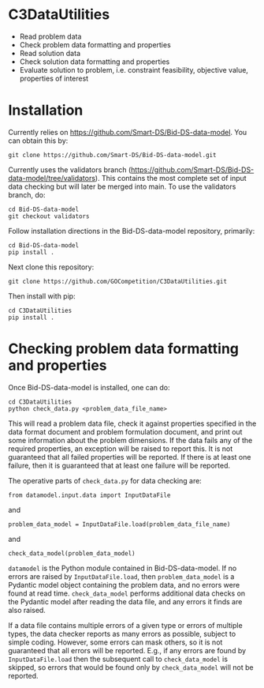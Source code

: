 # C3DataUtilities

* Read problem data
* Check problem data formatting and properties
* Read solution data
* Check solution data formatting and properties
* Evaluate solution to problem, i.e. constraint feasibility, objective value, properties of interest

# Installation

Currently relies on https://github.com/Smart-DS/Bid-DS-data-model. You can obtain this by:

```
git clone https://github.com/Smart-DS/Bid-DS-data-model.git
```

Currently uses the validators branch (https://github.com/Smart-DS/Bid-DS-data-model/tree/validators). This contains the most complete set of input data checking but will later be merged into main. To use the validators branch, do:

```
cd Bid-DS-data-model
git checkout validators
```

Follow installation directions in the Bid-DS-data-model repository, primarily:

```
cd Bid-DS-data-model
pip install .
```

Next clone this repository:

```
git clone https://github.com/GOCompetition/C3DataUtilities.git
```

Then install with pip:

```
cd C3DataUtilities
pip install .
```

# Checking problem data formatting and properties

Once Bid-DS-data-model is installed, one can do:

```
cd C3DataUtilities
python check_data.py <problem_data_file_name>
```

This will read a problem data file, check it against properties specified in the data format document and problem formulation document, and print out some information about the problem dimensions. If the data fails any of the required properties, an exception will be raised to report this. It is not guaranteed that all failed properties will be reported. If there is at least one failure, then it is guaranteed that at least one failure will be reported.

The operative parts of ```check_data.py``` for data checking are:

```
from datamodel.input.data import InputDataFile
```

and

```
problem_data_model = InputDataFile.load(problem_data_file_name)
```

and

```
check_data_model(problem_data_model)
```

```datamodel``` is the Python module contained in Bid-DS-data-model. If no errors are raised by ```InputDataFile.load```, then ```problem_data_model``` is a Pydantic model object containing the problem data, and no errors were found at read time. ```check_data_model``` performs additional data checks on the Pydantic model after reading the data file, and any errors it finds are also raised.

If a data file contains multiple errors of a given type or errors of multiple types, the data checker reports as many errors as possible, subject to simple coding. However, some errors can mask others, so it is not guaranteed that all errors will be reported. E.g., if any errors are found by ```InputDataFile.load``` then the subsequent call to ```check_data_model``` is skipped, so errors that would be found only by ```check_data_model``` will not be reported.
